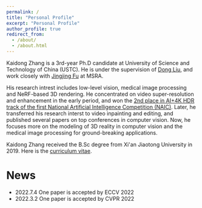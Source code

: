 ```yaml
---
permalink: /
title: "Personal Profile"
excerpt: "Personal Profile"
author_profile: true
redirect_from: 
  - /about/
  - /about.html
---
```


Kaidong Zhang is a 3rd-year Ph.D candidate at University of Science and Technology of China (USTC). He is under the supervision of [Dong Liu](http://staff.ustc.edu.cn/~dongeliu/), and work closely with [Jingjing Fu](https://www.microsoft.com/en-us/research/people/jifu/) at MSRA. 

His research intrest includes low-level vision, medical image processing and NeRF-based 3D rendering. He concentrated on video super-resolution and enhancement in the early period, and won the [2nd place in AI+4K HDR track of the first National Artificial Intelligence Competition (NAIC)](https://sist.ustc.edu.cn/2020/0304/c5146a413984/page.htm). Later, he transferred his research interst to video inpainting and editing, and published several papers on top conferences in computer vision. Now, he focuses more on the modeling of 3D reality in computer vision and the medical image processing for ground-breaking applications. 

Kaidong Zhang received the B.Sc degree from Xi\'an Jiaotong University in 2019. Here is the [curriculum vitae](https://hitachinsk.github.io/files/kd_cv.pdf).

# News
- 2022.7.4 One paper is accepted by ECCV 2022
- 2022.3.2 One paper is accepted by CVPR 2022
